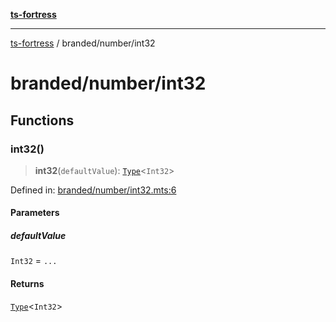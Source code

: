 [**ts-fortress**](../../README.md)

---

[ts-fortress](../../README.md) / branded/number/int32

# branded/number/int32

## Functions

### int32()

> **int32**(`defaultValue`): [`Type`](../../type.md#type)\<`Int32`\>

Defined in: [branded/number/int32.mts:6](https://github.com/noshiro-pf/ts-fortress/blob/main/src/branded/number/int32.mts#L6)

#### Parameters

##### defaultValue

`Int32` = `...`

#### Returns

[`Type`](../../type.md#type)\<`Int32`\>
